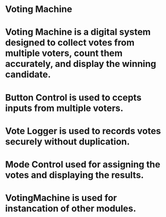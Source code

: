 # Voting Machine
# Voting Machine is a digital system designed to collect votes from multiple voters, count them accurately, and display the winning candidate.
# Button Control is used to ccepts inputs from multiple voters.
# Vote Logger is used to records votes securely without duplication.
# Mode Control used for assigning the votes and displaying the results.
# VotingMachine is used for instancation of other modules.
